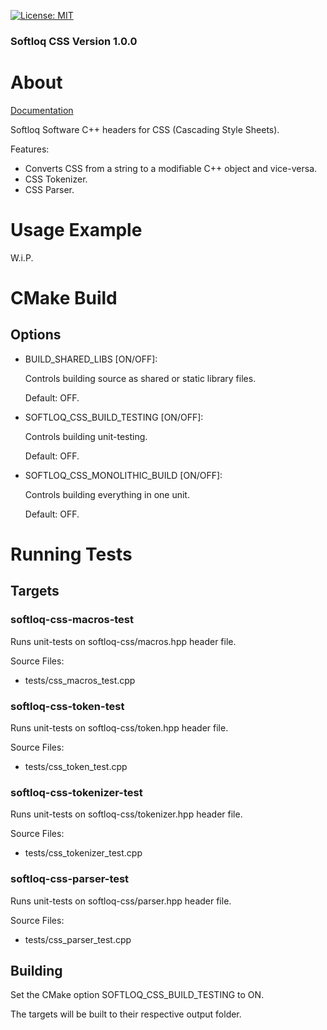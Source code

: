 [![License: MIT](https://img.shields.io/badge/License-MIT-yellow.svg)](https://opensource.org/licenses/MIT)
### Softloq CSS Version 1.0.0
# About
[Documentation](https://brandonfoster.github.io/softloq-css-hpp/)

Softloq Software C++ headers for CSS (Cascading Style Sheets).

Features:
- Converts CSS from a string to a modifiable C++ object and vice-versa.
- CSS Tokenizer.
- CSS Parser.

# Usage Example
W.i.P.


# CMake Build
## Options
* BUILD_SHARED_LIBS [ON/OFF]:

    Controls building source as shared or static library files.
    
    Default: OFF.
* SOFTLOQ_CSS_BUILD_TESTING [ON/OFF]:

    Controls building unit-testing.
    
    Default: OFF.
* SOFTLOQ_CSS_MONOLITHIC_BUILD [ON/OFF]:

    Controls building everything in one unit.
    
    Default: OFF.

# Running Tests
## Targets
### softloq-css-macros-test
Runs unit-tests on softloq-css/macros.hpp header file.

Source Files:
- tests/css_macros_test.cpp

### softloq-css-token-test
Runs unit-tests on softloq-css/token.hpp header file.

Source Files:
- tests/css_token_test.cpp

### softloq-css-tokenizer-test
Runs unit-tests on softloq-css/tokenizer.hpp header file.

Source Files:
- tests/css_tokenizer_test.cpp

### softloq-css-parser-test
Runs unit-tests on softloq-css/parser.hpp header file.

Source Files:
- tests/css_parser_test.cpp

## Building
Set the CMake option SOFTLOQ_CSS_BUILD_TESTING to ON.

The targets will be built to their respective output folder.
